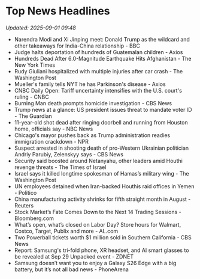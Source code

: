# Top News Headlines

_Updated: 2025-09-01 09:48_

- Narendra Modi and Xi Jinping meet: Donald Trump as the wildcard and other takeaways for India-China relationship - BBC
- Judge halts deportation of hundreds of Guatemalan children - Axios
- Hundreds Dead After 6.0-Magnitude Earthquake Hits Afghanistan - The New York Times
- Rudy Giuliani hospitalized with multiple injuries after car crash - The Washington Post
- Mueller's family tells NYT he has Parkinson's disease - Axios
- CNBC Daily Open: Tariff uncertainty intensifies with the U.S. court's ruling - CNBC
- Burning Man death prompts homicide investigation - CBS News
- Trump news at a glance: US president issues threat to mandate voter ID - The Guardian
- 11-year-old shot dead after ringing doorbell and running from Houston home, officials say - NBC News
- Chicago's mayor pushes back as Trump administration readies immigration crackdown - NPR
- Suspect arrested in shooting death of pro-Western Ukrainian politician Andriy Parubiy, Zelenskyy says - CBS News
- Security said boosted around Netanyahu, other leaders amid Houthi revenge threats - The Times of Israel
- Israel says it killed longtime spokesman of Hamas’s military wing - The Washington Post
- UN employees detained when Iran-backed Houthis raid offices in Yemen - Politico
- China manufacturing activity shrinks for fifth straight month in August - Reuters
- Stock Market’s Fate Comes Down to the Next 14 Trading Sessions - Bloomberg.com
- What’s open, what’s closed on Labor Day? Store hours for Walmart, Costco, Target, Publix and more - AL.com
- Two Powerball tickets worth $1 million sold in Southern California - CBS News
- Report: Samsung's tri-fold phone, XR headset, and AI smart glasses to be revealed at Sep 29 Unpacked event - ZDNET
- Samsung doesn’t want you to enjoy a Galaxy S26 Edge with a big battery, but it’s not all bad news - PhoneArena